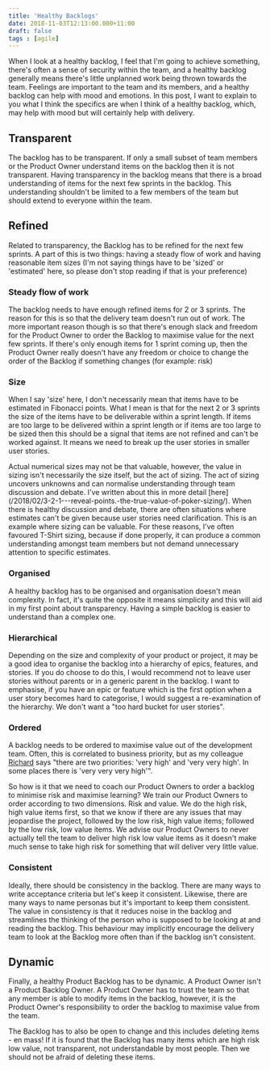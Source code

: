```yaml
---
title: 'Healthy Backlogs'
date: 2018-11-03T12:13:00.000+11:00
draft: false
tags : [agile]
---
```

When I look at a healthy backlog, I feel that I'm going to achieve something, there's often a sense of security within the team, and a healthy backlog generally means there's little unplanned work being thrown towards the team. Feelings are important to the team and its members, and a healthy backlog can help with mood and emotions. In this post, I want to explain to you what I think the specifics are when I think of a healthy backlog, which, may help with mood but will certainly help with delivery.  

## Transparent
The backlog has to be transparent. If only a small subset of team members or the Product Owner understand items on the backlog then it is not transparent. Having transparency in the backlog means that there is a broad understanding of items for the next few sprints in the backlog. This understanding shouldn't be limited to a few members of the team but should extend to everyone within the team.

## Refined
Related to transparency, the Backlog has to be refined for the next few sprints. A part of this is two things: having a steady flow of work and having reasonable item sizes (I'm not saying things have to be 'sized' or 'estimated' here, so please don't stop reading if that is your preference)  

### Steady flow of work
The backlog needs to have enough refined items for 2 or 3 sprints. The reason for this is so that the delivery team doesn't run out of work. The more important reason though is so that there's enough slack and freedom for the Product Owner to order the Backlog to maximise value for the next few sprints. If there's only enough items for 1 sprint coming up, then the Product Owner really doesn't have any freedom or choice to change the order of the Backlog if something changes (for example: risk)  

### Size
When I say 'size' here, I don't necessarily mean that items have to be estimated in Fibonacci points. What I mean is that for the next 2 or 3 sprints the size of the items have to be deliverable within a sprint length. If items are too large to be delivered within a sprint length or if items are too large to be sized then this should be a signal that items are not refined and can't be worked against. It means we need to break up the user stories in smaller user stories.  
  
Actual numerical sizes may not be that valuable, however, the value in sizing isn't necessarily the size itself, but the act of sizing. The act of sizing uncovers unknowns and can normalise understanding through team discussion and debate. I've written about this in more detail [here] (/2018/02/3-2-1---reveal-points.-the-true-value-of-poker-sizing/). When there is healthy discussion and debate, there are often situations where estimates can't be given because user stories need clarification. This is an example where sizing can be valuable. For these reasons, I've often favoured T-Shirt sizing, because if done properly, it can produce a common understanding amongst team members but not demand unnecessary attention to specific estimates.

### Organised
A healthy backlog has to be organised and organisation doesn't mean complexity. In fact, it's quite the opposite it means simplicity and this will aid in my first point about transparency. Having a simple backlog is easier to understand than a complex one.  

### Hierarchical
Depending on the size and complexity of your product or project, it may be a good idea to organise the backlog into a hierarchy of epics, features, and stories. If you do choose to do this, I would recommend not to leave user stories without parents or in a generic parent in the backlog. I want to emphasise, if you have an epic or feature which is the first option when a user story becomes hard to categorise, I would suggest a re-examination of the hierarchy. We don't want a "too hard bucket for user stories".  

### Ordered
A backlog needs to be ordered to maximise value out of the development team. Often, this is correlated to business priority, but as my colleague [Richard](https://www.richard-banks.org/) says "there are two priorities: 'very high' and 'very very high'. In some places there is 'very very very high'".

So how is it that we need to coach our Product Owners to order a backlog to minimise risk and maximise learning? We train our Product Owners to order according to two dimensions. Risk and value. We do the high risk, high value items first, so that we know if there are any issues that may jeopardise the project, followed by the low risk, high value items; followed by the low risk, low value items. We advise our Product Owners to never actually tell the team to deliver high risk low value items as it doesn't make much sense to take high risk for something that will deliver very little value. 

### Consistent
Ideally, there should be consistency in the backlog. There are many ways to write acceptance criteria but let's keep it consistent. Likewise, there are many ways to name personas but it's important to keep them consistent. The value in consistency is that it reduces noise in the backlog and streamlines the thinking of the person who is supposed to be looking at and reading the backlog. This behaviour may implicitly encourage the delivery team to look at the Backlog more often than if the backlog isn't consistent.

## Dynamic
Finally, a healthy Product Backlog has to be dynamic. A Product Owner isn't a Product Backlog Owner. A Product Owner has to trust the team so that any member is able to modify items in the backlog, however, it is the Product Owner's responsibility to order the backlog to maximise value from the team.  

The Backlog has to also be open to change and this includes deleting items - en mass! If it is found that the Backlog has many items which are high risk low value, not transparent, not understandable by most people. Then we should not be afraid of deleting these items.